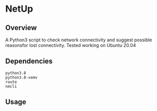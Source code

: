 # NetUp

## Overview

A Python3 script to check network connectivity and suggest possible reasonsfor lost connectivity. Tested working on Ubuntu 20.04

## Dependencies

```
python3.8
python3.8-vemv
route
nmcli

```

## Usage
